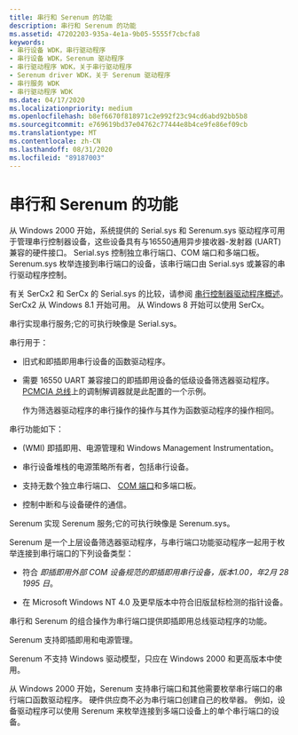 ```yaml
---
title: 串行和 Serenum 的功能
description: 串行和 Serenum 的功能
ms.assetid: 47202203-935a-4e1a-9b05-5555f7cbcfa8
keywords:
- 串行设备 WDK，串行驱动程序
- 串行设备 WDK，Serenum 驱动程序
- 串行驱动程序 WDK，关于串行驱动程序
- Serenum driver WDK，关于 Serenum 驱动程序
- 串行服务 WDK
- 串行驱动程序 WDK
ms.date: 04/17/2020
ms.localizationpriority: medium
ms.openlocfilehash: b8ef6670f818971c2e992f23c94cd6abd92bb5b8
ms.sourcegitcommit: e769619bd37e04762c77444e8b4ce9fe86ef09cb
ms.translationtype: MT
ms.contentlocale: zh-CN
ms.lasthandoff: 08/31/2020
ms.locfileid: "89187003"
---
```

# <a name="features-of-serial-and-serenum"></a>串行和 Serenum 的功能





从 Windows 2000 开始，系统提供的 Serial.sys 和 Serenum.sys 驱动程序可用于管理串行控制器设备，这些设备具有与16550通用异步接收器-发射器 (UART) 兼容的硬件接口。 Serial.sys 控制独立串行端口、COM 端口和多端口板。 Serenum.sys 枚举连接到串行端口的设备，该串行端口由 Serial.sys 或兼容的串行驱动程序控制。

有关 SerCx2 和 SerCx 的 Serial.sys 的比较，请参阅 [串行控制器驱动程序概述](serial-drivers-overview.md)。 SerCx2 从 Windows 8.1 开始可用。 从 Windows 8 开始可以使用 SerCx。

串行实现串行服务;它的可执行映像是 Serial.sys。

串行用于：

-   旧式和即插即用串行设备的函数驱动程序。

-   需要 16550 UART 兼容接口的即插即用设备的低级设备筛选器驱动程序。 [PCMCIA 总线](../pcmcia/index.md)上的调制解调器就是此配置的一个示例。

    作为筛选器驱动程序的串行操作的操作与其作为函数驱动程序的操作相同。

串行功能如下：

-    (WMI) 即插即用、电源管理和 Windows Management Instrumentation。

-   串行设备堆栈的电源策略所有者，包括串行设备。

-   支持无数个独立串行端口、 [COM 端口](configuration-of-com-ports.md)和多端口板。

-   控制中断和与设备硬件的通信。

Serenum 实现 Serenum 服务;它的可执行映像是 Serenum.sys。

Serenum 是一个上层设备筛选器驱动程序，与串行端口功能驱动程序一起用于枚举连接到串行端口的下列设备类型：

-   符合 *即插即用外部 COM 设备规范的即插即用串行设备，版本1.00，年2月 28 1995 日*。

-   在 Microsoft Windows NT 4.0 及更早版本中符合旧版鼠标检测的指针设备。

串行和 Serenum 的组合操作为串行端口提供即插即用总线驱动程序的功能。

Serenum 支持即插即用和电源管理。

Serenum 不支持 Windows 驱动模型，只应在 Windows 2000 和更高版本中使用。

从 Windows 2000 开始，Serenum 支持串行端口和其他需要枚举串行端口的串行端口函数驱动程序。 硬件供应商不必为串行端口创建自己的枚举器。 例如，设备驱动程序可以使用 Serenum 来枚举连接到多端口设备上的单个串行端口的设备。

 

